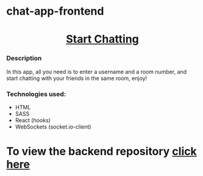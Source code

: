 # chat-app-frontend

<h1 style="text-align:center"><a href="https://festive-saha-d99c2d.netlify.app/">Start Chatting</a></h1>

### Description
<p>
    In this app, all you need is to enter a username and a room number, and start chatting with your friends in the same room, enjoy!
  </p>
  
  ### Technologies used:
  * HTML
  * SASS
  * React (hooks)
  * WebSockets (socket.io-client)

<h1>To view the backend repository <a href="https://github.com/muhammadawwad9/chat-app-backend">click here</a></h1>
